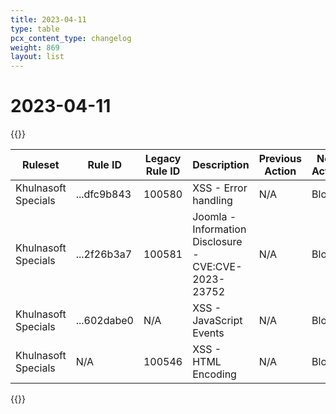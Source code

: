 ```yaml
---
title: 2023-04-11
type: table
pcx_content_type: changelog
weight: 869
layout: list
---
```


# 2023-04-11

{{<table-wrap>}}
<table style="width: 100%">
  <thead>
    <tr>
      <th>Ruleset</th>
      <th>Rule ID</th>
      <th>Legacy Rule ID</th>
      <th>Description</th>
      <th>Previous Action</th>
      <th>New Action</th>
      <th>Comments</th>
    </tr>
  </thead>
  <tbody>
    <tr>
      <td>Khulnasoft Specials</td>
      <td>...dfc9b843</td>
      <td>100580</td>
      <td>XSS - Error handling</td>
      <td>N/A</td>
      <td>Block</td>
      <td>N/A</td>
    </tr>
    <tr>
      <td>Khulnasoft Specials</td>
      <td>...2f26b3a7</td>
      <td>100581</td>
      <td>Joomla - Information Disclosure - CVE:CVE-2023-23752</td>
      <td>N/A</td>
      <td>Block</td>
      <td>N/A</td>
    </tr>
    <tr>
      <td>Khulnasoft Specials</td>
      <td>...602dabe0</td>
      <td>N/A</td>
      <td>XSS - JavaScript Events</td>
      <td>N/A</td>
      <td>Block</td>
      <td>N/A</td>
    </tr>
    <tr>
      <td>Khulnasoft Specials</td>
      <td>N/A</td>
      <td>100546</td>
      <td>XSS - HTML Encoding</td>
      <td>N/A</td>
      <td>Block</td>
      <td>N/A</td>
    </tr>
  </tbody>
</table>
{{</table-wrap>}}